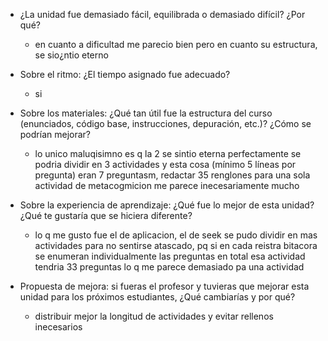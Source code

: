 + ¿La unidad fue demasiado fácil, equilibrada o demasiado difícil? ¿Por qué?
  + en cuanto a dificultad me parecio bien pero en cuanto su estructura, se sio¿ntio eterno

+ Sobre el ritmo: ¿El tiempo asignado fue adecuado?
  + si

+ Sobre los materiales: ¿Qué tan útil fue la estructura del curso (enunciados, código base, instrucciones, depuración, etc.)? ¿Cómo se podrían mejorar?
  + lo unico maluqisimno es q la 2 se sintio eterna perfectamente se podria dividir en 3 actividades y esta cosa (mínimo 5 líneas por pregunta) eran 7 preguntasm, redactar 35 renglones para una sola actividad de metacogmicion me parece inecesariamente mucho

+ Sobre la experiencia de aprendizaje: ¿Qué fue lo mejor de esta unidad? ¿Qué te gustaría que se hiciera diferente?
  + lo q me gusto fue el de aplicacion, el de seek se pudo dividir en mas actividades para no sentirse atascado, pq si en cada reistra bitacora se enumeran individualmente las preguntas en total esa actividad tendria 33 preguntas lo q me parece demasiado pa una actividad

+ Propuesta de mejora: si fueras el profesor y tuvieras que mejorar esta unidad para los próximos estudiantes, ¿Qué cambiarías y por qué?
  + distribuir mejor la longitud de actividades y evitar rellenos inecesarios
